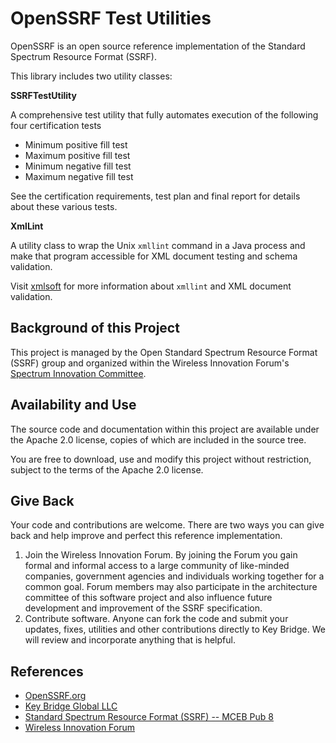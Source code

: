 # OpenSSRF Test Utilities
OpenSSRF is an open source reference implementation of the Standard Spectrum Resource 
Format (SSRF).

This library includes two utility classes:

**SSRFTestUtility**

A comprehensive test utility that fully automates execution of the following four certification tests

  * Minimum positive fill test
  * Maximum positive fill test
  * Minimum negative fill test
  * Maximum negative fill test
  
See the certification requirements, test plan and final report for details about these various tests.

**XmlLint**

A utility class to wrap the Unix <code>xmllint</code> command in a Java process and make that program accessible for XML document testing and schema validation.

Visit [xmlsoft](http://xmlsoft.org/xmldtd.html) for more information about <code>xmllint</code> and XML document validation.

## Background of this Project
This project is managed by the Open Standard Spectrum Resource Format (SSRF) group and organized
within the Wireless Innovation Forum's [Spectrum Innovation Committee](http://groups.winnforum.org/spectrum_innovation_committee).

## Availability and Use
The source code and documentation within this project are available under the Apache 2.0 license, copies of which are included in the source tree.

You are free to download, use and modify this project without restriction, subject to the terms of the Apache 2.0 license.

## Give Back
Your code and contributions are welcome. There are two ways you can give back and help improve and perfect this reference implementation.

 1. Join the Wireless Innovation Forum. By joining the Forum you gain formal and informal access to a large community of like-minded companies, government agencies and individuals working together for a common goal. Forum members may also participate in the architecture committee of this software project and also influence future development and improvement of the SSRF specification.
 2. Contribute software. Anyone can fork the code and submit your updates, fixes, utilities and other contributions directly to Key Bridge. We will review and incorporate anything that is helpful.

## References
 * [OpenSSRF.org](http://openssrf.org)
 * [Key Bridge Global LLC](https://keybridgeglobal.com)
 * [Standard Spectrum Resource Format (SSRF) -- MCEB Pub 8](https://acc.dau.mil/CommunityBrowser.aspx?id=283273&lang=en-US)
 * [Wireless Innovation Forum](http://www.wirelessinnovation.org)



